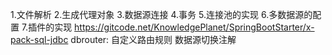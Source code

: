 1.文件解析
2.生成代理对象
3.数据源连接
4.事务
5.连接池的实现 
6.多数据源的配置
7.插件的实现
https://gitcode.net/KnowledgePlanet/SpringBootStarter/x-pack-sql-jdbc
dbrouter: 
    自定义路由规则 
    数据源切换注解
